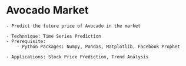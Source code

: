 # Avocado Market
	- Predict the future price of Avocado in the market
	
	- Technnique: Time Series Prediction
	- Prerequisite: 
		- Python Packages: Numpy, Pandas, Matplotlib, Facebook Prophet
		
	- Applications: Stock Price Prediction, Trend Analysis

	

    
    
